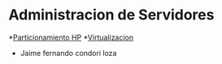 # Administracion de Servidores

*[Particionamiento HP](particionamiento.md)
*[Virtualizacion](virtualizacion.md)
* Jaime fernando condori loza
